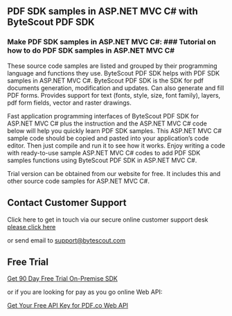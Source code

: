 ## PDF SDK samples in ASP.NET MVC C# with ByteScout PDF SDK

### Make PDF SDK samples in ASP.NET MVC C#: ### Tutorial on how to do PDF SDK samples in ASP.NET MVC C#

These source code samples are listed and grouped by their programming language and functions they use. ByteScout PDF SDK helps with PDF SDK samples in ASP.NET MVC C#. ByteScout PDF SDK is the SDK for pdf documents generation, modification and updates. Can also generate and fill PDF forms. Provides support for text (fonts, style, size, font family), layers, pdf form fields, vector and raster drawings.

Fast application programming interfaces of ByteScout PDF SDK for ASP.NET MVC C# plus the instruction and the ASP.NET MVC C# code below will help you quickly learn PDF SDK samples. This ASP.NET MVC C# sample code should be copied and pasted into your application’s code editor. Then just compile and run it to see how it works. Enjoy writing a code with ready-to-use sample ASP.NET MVC C# codes to add PDF SDK samples functions using ByteScout PDF SDK in ASP.NET MVC C#.

Trial version can be obtained from our website for free. It includes this and other source code samples for ASP.NET MVC C#.

## Contact Customer Support

Click here to get in touch via our secure online customer support desk [please click here](https://bytescout.zendesk.com/hc/en-us/requests/new?subject=ByteScout%20PDF%20SDK%20Question)

or send email to [support@bytescout.com](mailto:support@bytescout.com?subject=ByteScout%20PDF%20SDK%20Question) 

## Free Trial

[Get 90 Day Free Trial On-Premise SDK](https://bytescout.com/download/web-installer?utm_source=github-readme)

or if you are looking for pay as you go online Web API:

[Get Your Free API Key for PDF.co Web API](https://pdf.co/documentation/api?utm_source=github-readme)